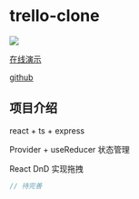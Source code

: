 # trello-clone

![](/img/project/trello-clone.gif)

[在线演示](https://cyh-trello-clone.herokuapp.com/)

[github](https://github.com/cyhfe/trello-clone)

## 项目介绍

react + ts + express

Provider + useReducer 状态管理

React DnD 实现拖拽

```js
// 待完善
```
